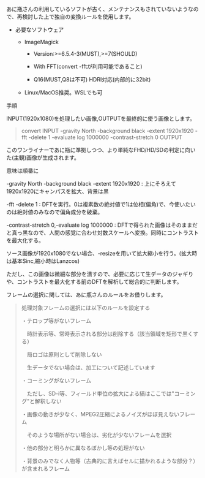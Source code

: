 あに瓶さんの利用しているソフトが古く、メンテナンスもされていないようなので、再検討した上で独自の変換ルールを使用します。

- 必要なソフトウェア
  
  - ImageMagick
    
    - Version:>=6.5.4-3(MUST),>=7(SHOULD)
    
    - With FFT(convert -fftが利用可能であること)
    
    - Q16(MUST,Q8は不可) HDRI対応(内部的に32bit)
  
  - Linux/MacOS推奨。WSLでも可

手順

INPUT(1920x1080)を処理したい画像,OUTPUTを最終的に使う画像とします。 

> convert INPUT -gravity North -background black -extent 1920x1920 -fft -delete 1 -evaluate log 1000000 -contrast-stretch 0 OUTPUT

このワンライナーであに瓶に準拠しつつ、より単純なFHD/HD/SDの判定に向いた(主観)画像が生成されます。

意味は順番に

-gravity North -background black -extent 1920x1920 : 上にそろえて1920x1920にキャンパスを拡大、背景は黒

-fft -delete 1 : DFTを実行。0は複素数の絶対値で1は位相(偏角)で、今使いたいのは絶対値のみなので偏角成分を破棄。

-contrast-stretch 0,-evaluate log 1000000 : DFTで得られた画像はそのままだと真っ黒なので、人間の感覚に合わせ対数スケールへ変換。同時にコントラストを最大化する。

ソース画像が1920x1080でない場合、-resizeを用いて拡大縮小を行う。(拡大時は基本Sinc,縮小時はLanzcos)

ただし、この画像は微細な部分を潰すので、必要に応じて生データのジャギりや、コントラストを最大化する前のDFTを解析して総合的に判断します。

フレームの選択に関しては、あに瓶さんのルールをお借りします。

> 処理対象フレームの選択には以下のルールを設定する
> 
> ・テロップ等がないフレーム
> 
> 　時計表示等、常時表示される部分は削除する（該当領域を矩形で黒くする）
> 
> 　局ロゴは原則として削除しない
> 
> 　生データでない場合は、加工について記述しています
> 
> ・コーミングがないフレーム
> 
> 　ただし、SD-i等、フィールド単位の拡大による縞はここでは"コーミング"と解釈しない
> 
> ・画像の動きが少なく、MPEG2圧縮によるノイズがほぼ見えないフレーム
> 
> 　そのような場所がない場合は、劣化が少ないフレームを選択
> 
> ・他の部分と明らかに異なるぼかし等の処理がない
> 
> ・背景のみでなく人物等（古典的に言えばセルに描かれるような部分？）が含まれるフレーム
